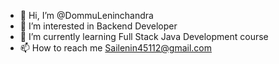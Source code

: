 - 👋 Hi, I’m @DommuLeninchandra
- 👀 I’m interested in Backend Developer
- 🌱 I’m currently learning Full Stack Java Development course 
- 📫 How to reach me Sailenin45112@gmail.com

<!---
DommuLeninchandra/DommuLeninchandra is a ✨ special ✨ repository because its `README.md` (this file) appears on your GitHub profile.
You can click the Preview link to take a look at your changes.
--->
